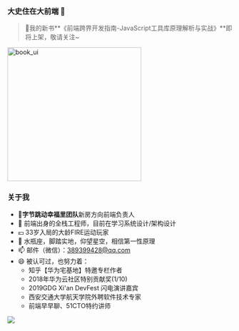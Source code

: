### 大史住在大前端 👋

> 💬我的新书**《前端跨界开发指南-JavaScript工具库原理解析与实战》**即将上架，敬请关注~

<img src="https://p1-juejin.byteimg.com/tos-cn-i-k3u1fbpfcp/f115132f49104dbabbc024db08a04b95~tplv-k3u1fbpfcp-watermark.image?" alt="book_ui" width="300" />

### 关于我

- :musical_note:**字节跳动幸福里团队**新房方向前端负责人
- 🌱 前端出身的全栈工程师，目前在学习系统设计/架构设计
- :yen: 33岁入局的大龄FIRE运动玩家
- 🤔 水瓶座，脚踏实地，仰望星空，相信第一性原理
- 📫 邮件（微信）：389399428@qq.com 
- 😄  被认可过，也努力着：
  - 知乎【华为宅基地】特邀专栏作者
  - 2018年华为云社区特别贡献奖(1/10)
  - 2019GDG Xi'an DevFest 闪电演讲嘉宾
  - 西安交通大学航天学院外聘软件技术专家
  - 前端早早聊、51CTO特约讲师

<a href="https://github.com/dashnowords/blogs">
<img align="center" src="https://github-readme-stats.vercel.app/api?username=dashnowords&show_icons=true&theme=buefy" /></a>


